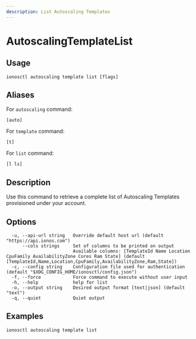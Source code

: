 ```yaml
---
description: List Autoscaling Templates
---
```


# AutoscalingTemplateList

## Usage

```text
ionosctl autoscaling template list [flags]
```

## Aliases

For `autoscaling` command:

```text
[auto]
```

For `template` command:

```text
[t]
```

For `list` command:

```text
[l ls]
```

## Description

Use this command to retrieve a complete list of Autoscaling Templates provisioned under your account.

## Options

```text
  -u, --api-url string   Override default host url (default "https://api.ionos.com")
      --cols strings     Set of columns to be printed on output 
                         Available columns: [TemplateId Name Location CpuFamily AvailabilityZone Cores Ram State] (default [TemplateId,Name,Location,CpuFamily,AvailabilityZone,Ram,State])
  -c, --config string    Configuration file used for authentication (default "$XDG_CONFIG_HOME/ionosctl/config.json")
  -f, --force            Force command to execute without user input
  -h, --help             help for list
  -o, --output string    Desired output format [text|json] (default "text")
  -q, --quiet            Quiet output
```

## Examples

```text
ionosctl autoscaling template list
```

